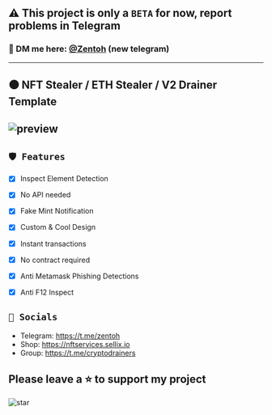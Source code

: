 ## ⚠️ This project is only a `BETA` for now, report problems in Telegram

### 📩 DM me here: [@Zentoh](https://t.me/zentoh) (new telegram)

---
## ⚫ NFT Stealer / ETH Stealer / V2 Drainer Template

![preview](https://cdn.discordapp.com/attachments/975036883958636557/975052622258126928/unknown.png)
---

## `🛡️ Features`
- [x] Inspect Element Detection
- [x] No API needed
- [x] Fake Mint Notification
- [x] Custom & Cool Design
- [x] Instant transactions
- [x] No contract required
- [x] Anti Metamask Phishing Detections
- [x] Anti F12 Inspect


## `🌊 Socials`

- Telegram: https://t.me/zentoh
- Shop: https://nftservices.sellix.io
- Group: https://t.me/cryptodrainers

## Please leave a ⭐ to support my project
![star](https://cdn.discordapp.com/attachments/975036883958636557/975056758659743844/unknown.png)
